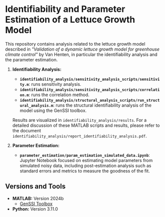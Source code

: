 # Identifiability and Parameter Estimation of a Lettuce Growth Model

This repository contains analysis related to the lettuce growth model described in *"Validation of a dynamic lettuce growth model for greenhouse climate control"* by Van Henten, in particular the identifiability analysis and the parameter estimation.

1. **Identifiability Analysis:**
    * **`identifiability_analysis/sensitivity_analysis_scripts/sensitivity.m`**: runs sensitivity analysis. 
    * **`identifiability_analysis/sensitivity_analysis_scripts/correlation.m`**: runs the correlation method. 
    * **`identifiability_analysis/structural_analysis_scripts/run_structural_analysis.m`**: runs the structural identifiability analysis of the model using the GenSSI toolbox.
    
    Results are visualized in `identifiability_analysis/results`. For a detailed discussion of these MATLAB scripts and results, please refer to the document `identifiability_analysis/report_identifiability_analysis.pdf`.

2. **Parameter Estimation:**
   *  **`parameter_estimation/param_estimation_simulated_data.ipynb`**: Jupyter Notebook focused on estimating model parameters from simulated noisy data, including post-estimation analysis such as standard errors and metrics to measure the goodness of the fit.


## Versions and Tools

* **MATLAB:** Version 2024b 
    * [GenSSI Toolbox](https://github.com/genssi-developer/GenSSI)
* **Python:** Version 3.11.0
